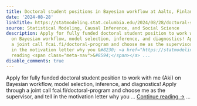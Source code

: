 ```yaml
---
title: Doctoral student positions in Bayesian workflow at Aalto, Finland
date: '2024-08-28'
linkTitle: https://statmodeling.stat.columbia.edu/2024/08/28/doctoral-student-positions-in-bayesian-workflow-at-aalto-finland/
source: Statistical Modeling, Causal Inference, and Social Science
description: Apply for fully funded doctoral student position to work with me (Aki)
  on Bayesian workflow, model selection, inference, and diagnostics! Apply through
  a joint call fcai.fi/doctoral-program and choose me as the supervisor, and tell
  in the motivation letter why you &#8230; <a href="https://statmodeling.stat.columbia.edu/2024/08/28/doctoral-student-positions-in-bayesian-workflow-at-aalto-finland/">Continue
  reading <span class="meta-nav">&#8594;</span></a> ...
disable_comments: true
---
```

Apply for fully funded doctoral student position to work with me (Aki) on Bayesian workflow, model selection, inference, and diagnostics! Apply through a joint call fcai.fi/doctoral-program and choose me as the supervisor, and tell in the motivation letter why you &#8230; <a href="https://statmodeling.stat.columbia.edu/2024/08/28/doctoral-student-positions-in-bayesian-workflow-at-aalto-finland/">Continue reading <span class="meta-nav">&#8594;</span></a> ...